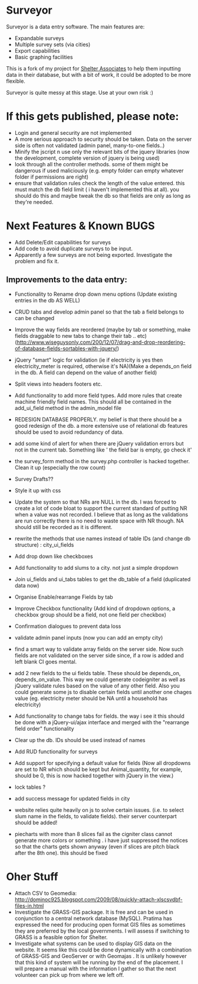 # Surveyor
Surveyor is a data entry software. The main features are:

- Expandable surveys
- Multiple survey sets (via cities)
- Export capabilities
- Basic graphing facilities

This is a fork of my project for [Shelter Associates](http://shelter-associates.org/) to help them inputting data in their database, but with a bit of work, it could be adopted to be more flexible.

Surveyor is quite messy at this stage. Use at your own risk :)

# If this gets published, please note:
- Login and general security are not implemented
- A more serious approach to security should be taken. Data on the server side is often not validated (admin panel, many-to-one fields..)
- Minify the jscript n use only the relevant bits of the jquery libraries (now the development, complete version of jquery is being used)
- look through all the controller methods. some of them might be dangerous if used maliciously (e.g. empty folder can empty whatever folder if permissions are right)
- ensure that validation rules check the length of the value entered. this must match the db field limit ( i haven't implemented this at all). you should do this and maybe tweak the db so that fields are only as long as they're needed.

# Next Features & Known BUGS
- Add Delete/Edit capabilities for surveys
- Add code to avoid duplicate surveys to be input. 
- Apparently a few surveys are not being exported. Investigate the problem and fix it.

## Improvements to the data entry:
- Functionality to Rename drop down menu options (Update existing entries in the db AS WELL)
- CRUD tabs and develop admin panel so that the tab a field belongs to can be changed 
- Improve the way fields are reordered (maybe by tab or something, make fields draggable to new tabs to change their tab .. etc)
(http://www.wiseguysonly.com/200/12/07/drag-and-drop-reordering-of-database-fields-sortables-with-jquery/)

- jQuery "smart" logic for validation (ie if electricity is yes then electricity_meter is required, otherwise it's NA)(Make a depends_on field in the db. A field can depend on the value of another field)
- Split views into headers footers etc.
- Add functionality to add more field types. Add more rules that create machine friendly field names. This should all be contained in the add_ui_field method in the admin_model file
- REDESIGN DATABASE PROPERLY. my belief is that there should be a good redesign of the db. a more extensive use of relational db features should be used to avoid redundancy of data.
- add some kind of alert for when there are jQuery validation errors but not in the current tab. Something like ' the field bar is empty, go check it'
- the survey_form method in the survey.php controller is hacked together. Clean it up (especially the row count)
- Survey Drafts??
- Style it up with css
- Update the system so that NRs are NULL in the db. I was forced to create a lot of code bloat to support the current standard of putting NR when a value was not recorded. I believe that as long as the validations are run correctly there is no need to waste space with NR though. NA should still be recorded as it is different.
- rewrite the methods that use names instead of table IDs (and change db structure) : city_ui_fields
- Add drop down like checkboxes
- Add functionality to add slums to a city. not just a simple dropdown
- Join ui_fields and ui_tabs tables to get the db_table of a field  (duplicated data now)
- Organise Enable/rearrange Fields by tab
- Improve Checkbox functionality (Add kind of dropdown options, a checkbox group should be a field, not one field per checkbox)
- Confirmation dialogues to prevent data loss
- validate admin panel inputs (now you can add an empty city)
- find a smart way to validate array fields on the server side. Now such fields are not validated on the server side since, if a row is added and left blank CI goes mental.
- add 2 new fields to the ui fields table. These should be depends_on, depends_on_value. This way we could generate codeigniter as well as jQuery validate rules based on the value of any other field. Also you could generate some js to disable certain fields until another one chages value (eg. electricity meter should be NA  until a household has electricity)
- Add functionality to change tabs for fields. the way i see it this should be done with a jQuery-ui/ajax interface and merged with the "rearrange field order" functionality
- Clear up the db. IDs should be used instead of names
- Add RUD functionality for surveys
- Add support for specifying a default value for fields (Now all dropdowns are set to NR which should be kept but Animal_quantity, for example, should be 0, this is now hacked together with jQuery in the view.)
- lock tables ?
- add success message for updated fields in city
- website relies quite heavily on js to solve certain issues. (i.e. to select slum name in the fields, to validate fields). their server counterpart should be added!
- piecharts with more than 8 slices fail as the cigniter class cannot generate more colors or something . i have just suppressed the notices so that the charts gets shown anyway (even if slices are pitch black after the 8th one). this should be fixed


# Oher Stuff
- Attach CSV to Geomedia: http://dominoc925.blogspot.com/2009/08/quickly-attach-xlscsvdbf-files-in.html
- Investigate the GRASS-GIS package. It is free and can be used in conjunction to a central network database (MySQL). Pratima has expressed the need for producing open format GIS files as sometimes they are preferred by the local governments. I will assess if switching to GRASS is a feasible option for Shelter.
- Investigate what systems can be used to display GIS data on the website. It seems like this could be done dynamically with a combination of GRASS-GIS and GeoServer  or with Geomajas . It is unlikely however that this kind of system will be running by the end of the placement. I will prepare a manual with the information I gather so that the next volunteer can pick up from where we left off.